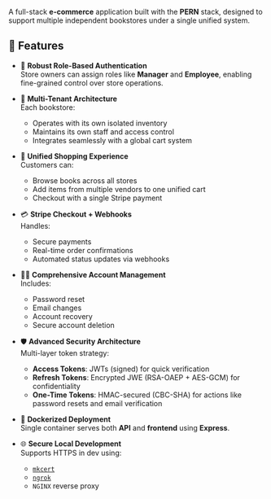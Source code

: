 A full-stack **e-commerce** application built with the **PERN** stack, designed to support multiple independent bookstores under a single unified system.

## 🚀 Features

- 🔐 **Robust Role-Based Authentication**  
  Store owners can assign roles like **Manager** and **Employee**, enabling fine-grained control over store operations.

- 🏪 **Multi-Tenant Architecture**  
  Each bookstore:

  - Operates with its own isolated inventory
  - Maintains its own staff and access control
  - Integrates seamlessly with a global cart system

- 🛒 **Unified Shopping Experience**  
  Customers can:

  - Browse books across all stores
  - Add items from multiple vendors to one unified cart
  - Checkout with a single Stripe payment

- 💳 **Stripe Checkout + Webhooks**  
  Handles:

  - Secure payments
  - Real-time order confirmations
  - Automated status updates via webhooks

- 🧑‍💼 **Comprehensive Account Management**  
  Includes:

  - Password reset
  - Email changes
  - Account recovery
  - Secure account deletion

- 🛡️ **Advanced Security Architecture**  
  Multi-layer token strategy:

  - **Access Tokens**: JWTs (signed) for quick verification
  - **Refresh Tokens**: Encrypted JWE (RSA-OAEP + AES-GCM) for confidentiality
  - **One-Time Tokens**: HMAC-secured (CBC-SHA) for actions like password resets and email verification

- 🐳 **Dockerized Deployment**  
  Single container serves both **API** and **frontend** using **Express**.

- 🌐 **Secure Local Development**  
  Supports HTTPS in dev using:
  - [`mkcert`](https://github.com/FiloSottile/mkcert)
  - [`ngrok`](https://ngrok.com/)
  - `NGINX` reverse proxy
